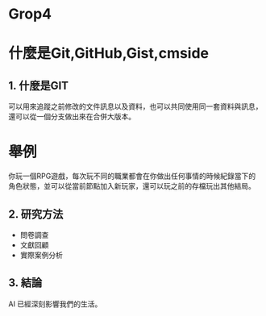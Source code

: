 # Grop4
# 什麼是Git,GitHub,Gist,cmside

## 1. 什麼是GIT
可以用來追蹤之前修改的文件訊息以及資料，也可以共同使用同一套資料與訊息，還可以從一個分支做出來在合併大版本。
# 舉例
你玩一個RPG遊戲，每次玩不同的職業都會在你做出任何事情的時候紀錄當下的角色狀態，並可以從當前節點加入新玩家，還可以玩之前的存檔玩出其他結局。
## 2. 研究方法
- 問卷調查
- 文獻回顧
- 實際案例分析

## 3. 結論
AI 已經深刻影響我們的生活。
